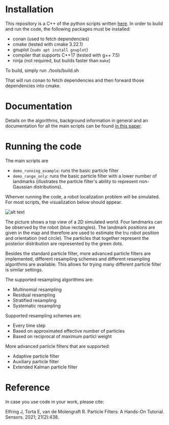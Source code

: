 # Installation
This repository is a C++ of the python scripts written [here](https://github.com/jelfring/particle-filter-tutorial). In order to build and run the code, the following packages must be installed:

* conan (used to fetch dependencies) 
* cmake (tested with cmake 3.22.1)
* gnuplot (`sudo apt install gnuplot`)
* compiler that supports C++17 (tested with g++ 7.5)
* ninja (not required, but builds faster than `make`)

To build, simply run ./tools/build.sh

That will run conan to fetch dependencies and then forward those dependencies into cmake. 


# Documentation

Details on the algorithms, background information in general and an documentation for all the main scripts can be found [in this paper](https://www.mdpi.com/1424-8220/21/2/438).

# Running the code

The main scripts are
* ``demo_running_example``: runs the basic particle filter
* ``demo_range_only``: runs the basic particle filter with a lower number of landmarks (illustrates the particle filter's ability to represent non-Gaussian distributions).

Whenver running the code, a robot localization problem will be simulated. For most scripts, the visualization below should appear.

![alt text](https://github.com/jelfring/particle-filter-tutorial/blob/master/images/running_example_screenshot.png?raw=true)

The picture shows a top view of a 2D simulated world. Four landmarks can be observed by the robot (blue rectangles). The landmark positions are given in the map and therefore are used to estimate the tru robot position and orientation (red circle). The particles that together represent the posterior distribution are represented by the green dots.

Besides the standard particle filter, more advanced particle filters are implemented, different resampling schemes and different resampling algorithms are available. This allows for trying many different particle filter is similar settings.

The supported resampling algorithms are:
* Multinomial resampling
* Residual resampling
* Stratified resampling
* Systematic resampling

Supported resampling schemes are:
* Every time step
* Based on approximated effective number of particles
* Based on reciprocal of maximum particl weight

More advanced particle filters that are supported:
* Adaptive particle filter
* Auxiliary particle filter
* Extended Kalman particle filter

# Reference
In case you use code in your work, please cite:

Elfring J, Torta E, van de Molengraft R. Particle Filters: A Hands-On Tutorial. Sensors. 2021; 21(2):438.
